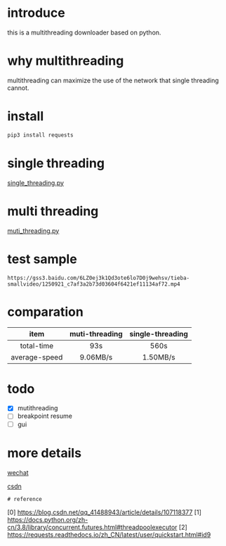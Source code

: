 # introduce
this is a multithreading downloader based on python. 
# why multithreading
multithreading can maximize the use of the network that single threading cannot.
# install
```bash
pip3 install requests
```
# single threading
[single_threading.py](single_threading.py)
# multi threading
[muti_threading.py](muti_threading.py)
# test sample
```
https://gss3.baidu.com/6LZ0ej3k1Qd3ote6lo7D0j9wehsv/tieba-smallvideo/1250921_c7af3a2b73d03604f6421ef11134af72.mp4
```
# comparation
| item | muti-threading |  single-threading |
|:--:|:--:|:--:|
| total-time | 93s | 560s |
| average-speed | 9.06MB/s | 1.50MB/s|
# todo
- [x] mutithreading
- [ ] breakpoint resume
- [ ] gui
# more details
[wechat](https://mp.weixin.qq.com/s/D92aFTd5ywMgYJv7_7h7-Q)

[csdn](https://blog.csdn.net/qq_42951560/article/details/108785802)
```
# reference
```
[0] https://blog.csdn.net/qq_41488943/article/details/107118377
[1] https://docs.python.org/zh-cn/3.8/library/concurrent.futures.html#threadpoolexecutor
[2] https://requests.readthedocs.io/zh_CN/latest/user/quickstart.html#id9
```